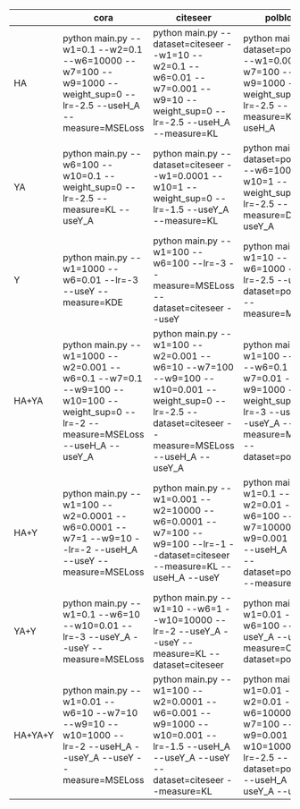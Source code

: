
|         	| cora                                                                                                                                  	| citeseer                                                                                                                                                     	| polblogs                                                                                                                                    	| usair                                                                                                                                                	| brazil                                                                                                                                                         	| AIDS                                                                                                                              	|
|---------	|---------------------------------------------------------------------------------------------------------------------------------------	|--------------------------------------------------------------------------------------------------------------------------------------------------------------	|---------------------------------------------------------------------------------------------------------------------------------------------	|------------------------------------------------------------------------------------------------------------------------------------------------------	|----------------------------------------------------------------------------------------------------------------------------------------------------------------	|-----------------------------------------------------------------------------------------------------------------------------------	|
| HA      	| python main.py --w1=0.1 --w2=0.1 --w6=10000 --w7=100 --w9=1000   --weight_sup=0 --lr=-2.5 --useH_A --measure=MSELoss                  	| python main.py --dataset=citeseer --w1=10 --w2=0.1 --w6=0.01 --w7=0.001   --w9=10 --weight_sup=0 --lr=-2.5 --useH_A --measure=KL                             	| python main.py --dataset=polblogs --w1=0.0001 --w7=100 --w9=1000   --weight_sup=0 --lr=-2.5 --measure=KL --useH_A                           	| python main.py --dataset=usair --w2=100 --w6=100 --w7=10000 --w9=100   --weight_sup=0 --lr=-3 --useH_A --measure=MSELoss                             	| python main.py --dataset=brazil --w1=0.001 --w2=0.1 --w6=100 --w7=1000   --w9=0.01 --weight_sup=0 --lr=-1 --useH_A --measure=KL                                	| python main.py --dataset=AIDS --w1=1 --w2=1000 --w6=10000 --w7=0.01   --w9=1000 --weight_sup=0 --lr=-3 --useH_A --measure=KL      	|
| YA      	| python main.py --w6=100 --w10=0.1 --weight_sup=0 --lr=-2.5 --measure=KL   --useY_A                                                    	| python main.py --dataset=citeseer --w1=0.0001 --w10=1 --weight_sup=0   --lr=-1.5 --useY_A --measure=KL                                                       	|  python main.py --dataset=polblogs   --w6=100 --w10=1 --weight_sup=0 --lr=-2.5 --measure=DP --useY_A                                        	| python main.py --dataset=usair --w1=1000 --w6=0.01 --w10=0.001   --weight_sup=0 --lr=-2 --useY_A --measure=MSELoss                                   	| python main.py --dataset=brazil --w1=10000 --w6=1 --w10=100   --weight_sup=0 --lr=-2.5 --useY_A --measure=MSELoss                                              	| python main.py --w1=1 --w6=1 --w10=0.01 --weight_sup=0 --lr=-2.5   --dataset=AIDS --useY_A --measure=MSELoss                      	|
| Y       	| python main.py --w1=1000 --w6=0.01 --lr=-3 --useY --measure=KDE                                                                       	| python main.py --w1=100 --w6=100 --lr=-3 --measure=MSELoss   --dataset=citeseer --useY                                                                       	| python main.py --w1=10 --w6=1000 --lr=-2.5 --useY --dataset=polblogs   --measure=MSELoss                                                    	| python main.py --w6=0.001 --lr=-2.5 --useY --measure=DP   --eps=0.001986024928134464 --dataset=usair                                                 	| python main.py --dataset=brazil --w1=0.0001 --w6=0.001 --lr=-2.5   --measure=KDE --useY                                                                        	| python main.py --dataset=AIDS --w1=1 --w6=0.0001 --lr=-2.5 --useY   --measure=CKA                                                 	|
| HA+YA   	| python main.py --w1=1000 --w2=0.001 --w6=0.1 --w7=0.1 --w9=100 --w10=100   --weight_sup=0 --lr=-2 --measure=MSELoss --useH_A --useY_A 	| python main.py --w1=100 --w2=0.001 --w6=10 --w7=100 --w9=100 --w10=0.001   --weight_sup=0 --lr=-2.5 --dataset=citeseer --measure=MSELoss --useH_A   --useY_A 	| python main.py --w1=100 --w2=1 --w6=0.1 --w7=0.01 --w9=1000   --weight_sup=0 --lr=-3 --useH_A --useY_A --measure=MSELoss --dataset=polblogs 	| python main.py --dataset=usair --w1=10000 --w2=0.0001 --w6=0.0001   --w7=0.0001 --w9=0.01 --w10=0.0001 --weight_sup=0 --lr=-2.5 --useH_A --useY_A    	| python main.py --dataset=brazil --w1=0.0001 --w2=1 --w6=0.0001 --w7=0.001   --w9=100 --w10=1000 --weight_sup=0 --lr=-2.5 --measure=MSELoss --useH_A   --useY_A 	|  python main.py --dataset=AIDS   --w6=0.001 --w7=10 --w9=1 --w10=100 --weight_sup=0 --lr=0 --useH_A --useY_A   --measure=MSELoss  	|
| HA+Y    	| python main.py --w1=100 --w2=0.0001 --w6=0.0001 --w7=1 --w9=10 --lr=-2   --useH_A --useY --measure=MSELoss                            	| python main.py --w1=0.001 --w2=10000 --w6=0.0001 --w7=100 --w9=100   --lr=-1 --dataset=citeseer --measure=KL --useH_A --useY                                 	| python main.py --w1=0.1 --w2=0.01 --w6=100 --w7=10000 --w9=0.001 --lr=-1   --useH_A --useY --dataset=polblogs --measure=HSIC                	| python main.py --w1=0.01 --w2=0.001 --dataset=usair --w6=1000 --w7=0.1   --w9=0.001 --lr=-2.5 --useH_A --useY --eps=0.01189830603305939              	| python main.py --w1=0.0001 --w2=1000 --w6=0.0001 --w7=0.01 --w9=100   --lr=-2.5 --useH_A --useY --dataset=brazil    --eps=0.0358789606415271                   	| python main.py --dataset=AIDS --w1=10 --w6=0.0001 --w7=1 --w9=0.1 --lr=-1   --useH_A --useY --measure=MSELoss                     	|
| YA+Y    	| python main.py --w1=0.1 --w6=10 --w10=0.01 --lr=-3 --useY_A --useY   --measure=MSELoss                                                	| python main.py --w1=10 --w6=1 --w10=10000 --lr=-2 --useY_A --useY   --measure=KL --dataset=citeseer                                                          	| python main.py --w1=0.01 --w6=100 --lr=0 --useY_A --useY --measure=CKA   --dataset=polblogs                                                 	| python main.py --w1=1000 --w6=1000 --w10=0.01 --lr=-2 --useY_A --useY   --measure=CKA                                                                	| python main.py --dataset=brazil --w1=10000 --w6=100 --w10=0.1 --lr=-2.5   --useY_A --useY --measure=DP                                                         	|  python main.py --dataset=AIDS   --w1=100 --useY_A --useY --lr=-2.5 --measure=MSELoss                                             	|
| HA+YA+Y 	| python main.py --w1=0.01 --w6=10 --w7=10 --w9=10 --w10=1000 --lr=-2   --useH_A --useY_A --useY --measure=MSELoss                      	| python main.py --w1=100 --w2=0.0001 --w6=0.001 --w9=1000 --w10=0.001   --lr=-1.5 --useH_A --useY_A --useY --dataset=citeseer --measure=KL                    	| python main.py --w1=0.01 --w2=0.01 --w6=10000 --w7=100 --w9=0.001   --w10=1000 --lr=-2.5 --dataset=polblogs --useH_A --useY_A --useY        	| python main.py --w1=10000 --w2=1 --w6=10 --w7=0.1 --w9=0.01 --w10=0.01   --lr=0 --useH_A --useY_A --useY --measure=DP    --eps=-0.010192774962135321 	| python main.py --dataset=brazil --w1=10 --w2=0.001 --w6=0.1 --w9=0.1   --w10=100 --lr=0 --useH_A --useY_A --useY --measure=KL   --eps=0.077458886396933        	| python main.py --w1=0.0001 --w2=1 --w7=100 --w9=1000 --w10=0.0001 --lr=-3   --measure=KL --useH_A --useY_A --useY --dataset=AIDS  	|
